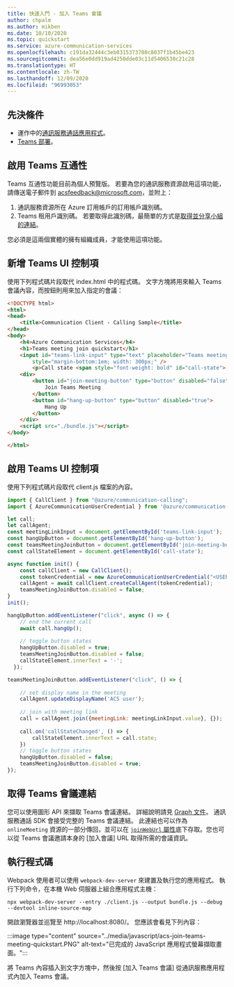 ```yaml
---
title: 快速入門 - 加入 Teams 會議
author: chpalm
ms.author: mikben
ms.date: 10/10/2020
ms.topic: quickstart
ms.service: azure-communication-services
ms.openlocfilehash: c191da32444c3eb0315373780c8037f1b45be423
ms.sourcegitcommit: dea56e0dd919ad4250dde03c11d5406530c21c28
ms.translationtype: HT
ms.contentlocale: zh-TW
ms.lasthandoff: 12/09/2020
ms.locfileid: "96993053"
---
```

## <a name="prerequisites"></a>先決條件

- 運作中的[通訊服務通話應用程式](../getting-started-with-calling.md)。
- [Teams 部署](/deployoffice/teams-install)。

## <a name="enable-teams-interoperability"></a>啟用 Teams 互通性

Teams 互通性功能目前為個人預覽版。 若要為您的通訊服務資源啟用這項功能，請傳送電子郵件到 [acsfeedback@microsoft.com](mailto:acsfeedback@microsoft.com)，並附上：

1. 通訊服務資源所在 Azure 訂用帳戶的訂用帳戶識別碼。
2. Teams 租用戶識別碼。 若要取得此識別碼，最簡單的方式是[取得並分享小組的連結](https://support.microsoft.com/office/create-a-link-or-a-code-for-joining-a-team-11b0de3b-9288-4cb4-bc49-795e7028296f)。

您必須是這兩個實體的擁有組織成員，才能使用這項功能。

## <a name="add-the-teams-ui-controls"></a>新增 Teams UI 控制項

使用下列程式碼片段取代 index.html 中的程式碼。
文字方塊將用來輸入 Teams 會議內容，而按鈕則用來加入指定的會議：

```html
<!DOCTYPE html>
<html>
<head>
    <title>Communication Client - Calling Sample</title>
</head>
<body>
    <h4>Azure Communication Services</h4>
    <h1>Teams meeting join quickstart</h1>
    <input id="teams-link-input" type="text" placeholder="Teams meeting link"
        style="margin-bottom:1em; width: 300px;" />
        <p>Call state <span style="font-weight: bold" id="call-state">-</span></p>
    <div>
        <button id="join-meeting-button" type="button" disabled="false">
            Join Teams Meeting
        </button>
        <button id="hang-up-button" type="button" disabled="true">
            Hang Up
        </button>
    </div>
    <script src="./bundle.js"></script>
</body>

</html>
```

## <a name="enable-the-teams-ui-controls"></a>啟用 Teams UI 控制項

使用下列程式碼片段取代 client.js 檔案的內容。

```javascript
import { CallClient } from "@azure/communication-calling";
import { AzureCommunicationUserCredential } from '@azure/communication-common';

let call;
let callAgent;
const meetingLinkInput = document.getElementById('teams-link-input');
const hangUpButton = document.getElementById('hang-up-button');
const teamsMeetingJoinButton = document.getElementById('join-meeting-button');
const callStateElement = document.getElementById('call-state');

async function init() {
    const callClient = new CallClient();
    const tokenCredential = new AzureCommunicationUserCredential("<USER ACCESS TOKEN>");
    callAgent = await callClient.createCallAgent(tokenCredential);
    teamsMeetingJoinButton.disabled = false;
}
init();

hangUpButton.addEventListener("click", async () => {
    // end the current call
    await call.hangUp();
  
    // toggle button states
    hangUpButton.disabled = true;
    teamsMeetingJoinButton.disabled = false;
    callStateElement.innerText = '-';
  });

teamsMeetingJoinButton.addEventListener("click", () => {
    
    // set display name in the meeting
    callAgent.updateDisplayName('ACS user');
    
    // join with meeting link
    call = callAgent.join({meetingLink: meetingLinkInput.value}, {});
    
    call.on('callStateChanged', () => {
        callStateElement.innerText = call.state;
    })
    // toggle button states
    hangUpButton.disabled = false;
    teamsMeetingJoinButton.disabled = true;
});
```

## <a name="get-the-teams-meeting-link"></a>取得 Teams 會議連結

您可以使用圖形 API 來擷取 Teams 會議連結。 詳細說明請見 [Graph 文件](/graph/api/onlinemeeting-createorget?tabs=http&view=graph-rest-beta)。
通訊服務通話 SDK 會接受完整的 Teams 會議連結。 此連結也可以作為 `onlineMeeting` 資源的一部分傳回，並可以在 [`joinWebUrl` 屬性](/graph/api/resources/onlinemeeting?view=graph-rest-beta)底下存取。您也可以從 Teams 會議邀請本身的 [加入會議] URL 取得所需的會議資訊。

## <a name="run-the-code"></a>執行程式碼

Webpack 使用者可以使用 `webpack-dev-server` 來建置及執行您的應用程式。 執行下列命令，在本機 Web 伺服器上組合應用程式主機：

```console
npx webpack-dev-server --entry ./client.js --output bundle.js --debug --devtool inline-source-map
```

開啟瀏覽器並巡覽至 http://localhost:8080/。 您應該會看見下列內容：

:::image type="content" source="../media/javascript/acs-join-teams-meeting-quickstart.PNG" alt-text="已完成的 JavaScript 應用程式螢幕擷取畫面。":::

將 Teams 內容插入到文字方塊中，然後按 [加入 Teams 會議] 從通訊服務應用程式內加入 Teams 會議。
